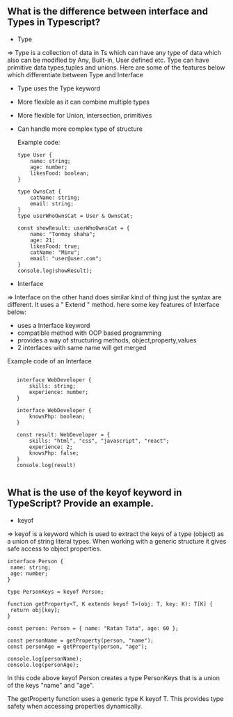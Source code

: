 ## What is the difference between interface and Types in Typescript?

- Type

=> Type is a collection of data in Ts which can have any type of data which also can be modified by Any, Built-in, User defined etc. Type can have primitive data types,tuples and unions. Here are some of the features below which differentiate between Type and Interface

- Type uses the Type keyword
- More flexible as it can combine multiple types
- More flexible for Union, intersection, primitives
- Can handle more complex type of structure

  Example code:

  ```
  type User {
      name: string;
      age: number;
      likesFood: boolean;
  }

  type OwnsCat {
      catName: string;
      email: string;
  }
  type userWhoOwnsCat = User & OwnsCat;

  const showResult: userWhoOwnsCat = {
      name: "Tonmoy shaha";
      age: 21;
      likesFood: true;
      catName: "Minu";
      email: "user@user.com";
  }
  console.log(showResult);

  ```

- Interface

=> Interface on the other hand does similar kind of thing just the syntax are different. It uses a " Extend " method. here some key features of Interface below:

- uses a Interface keyword
- compatible method with OOP based programming
- provides a way of structuring methods, object,property,values
- 2 interfaces with same name will get merged

Example code of an Interface

```

   interface WebDeveloper {
       skills: string;
       experience: number;
   }

   interface WebDeveloper {
       knowsPhp: boolean;
   }

   const result: WebDeveloper = {
       skills: "html", "css", "javascript", "react";
       experience: 2;
       knowsPhp: false;
   }
   console.log(result)


```

## What is the use of the keyof keyword in TypeScript? Provide an example.

- keyof

=> keyof is a keyword which is used to extract the keys of a type (object) as a union of string literal types. When working with a generic structure it gives safe access to object properties.

```
interface Person {
 name: string;
 age: number;
}

type PersonKeys = keyof Person;

function getProperty<T, K extends keyof T>(obj: T, key: K): T[K] {
 return obj[key];
}

const person: Person = { name: "Ratan Tata", age: 60 };

const personName = getProperty(person, "name");
const personAge = getProperty(person, "age");

console.log(personName);
console.log(personAge);
```

In this code above keyof Person creates a type PersonKeys that is a union of the keys "name" and "age".

The getProperty function uses a generic type K keyof T. This provides type safety when accessing properties dynamically.
